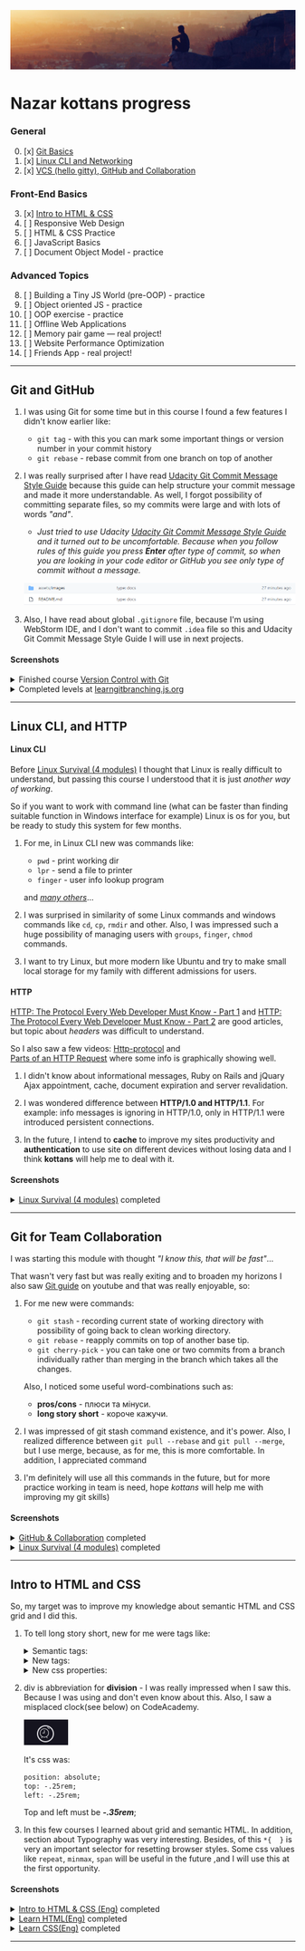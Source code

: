 ![Header image](assets/images/headerImage.jpg)

# Nazar kottans progress

### General
0. [x] [Git Basics](#git-and-github)
1. [x] [Linux CLI and Networking](#linux-cli-and-http)
2. [x] [VCS (hello gitty), GitHub and Collaboration](#git-for-team-collaboration)
### Front-End Basics
3. [x] [Intro to HTML & CSS](#intro-to-html-and-css)
4. [ ] Responsive Web Design
5. [ ] HTML & CSS Practice
6. [ ] JavaScript Basics
7. [ ] Document Object Model - practice
### Advanced Topics
8. [ ] Building a Tiny JS World (pre-OOP) - practice
9. [ ] Object oriented JS - practice
10. [ ] OOP exercise - practice
11. [ ] Offline Web Applications
12. [ ] Memory pair game — real project!
13. [ ] Website Performance Optimization
14. [ ] Friends App - real project!
***

## Git and GitHub 

  1. I was using Git for some time but in this course I found a few features I didn't know earlier like: 
  
     * `git tag` - with this you can mark some important things or version number in your commit history
     * `git rebase` - rebase commit from one branch on top of another
    
  2. I was really surprised after I have read [Udacity Git Commit Message Style Guide](https://udacity.github.io/git-styleguide/) 
    because this guide can help structure your commit message and made it more understandable. As well, I forgot possibility of 
    committing separate files, so my commits were large and with lots of words *"and"*.
    
        * *Just tried to use Udacity [Udacity Git Commit Message Style Guide](https://udacity.github.io/git-styleguide/) and it turned out 
        to be uncomfortable. Because when you follow rules of this guide you press **Enter** after type of commit, so when you are looking in
        your code editor or GitHub you see only type of commit without a message.*
    
        ![Udacity git message issue](assets/images/0_git_Basics/UdacityGitMessageIssue.png)
    
  3. Also, I have read about global `.gitignore` file, because I'm using WebStorm IDE, and I don't want to commit `.idea` file so 
     this and Udacity Git Commit Message Style Guide I will use in next projects.
     
  #### Screenshots
     
  <details>
    <summary>
        Finished course <a href="https://www.udacity.com/course/version-control-with-git--ud123">Version Control with Git</a>
    </summary>
    <img src="assets/images/0_git_Basics/Udacity0.png" alt="Udacity course" style="display: block"/>      
  </details>
             
  <details>
    <summary>
        Completed levels at <a href="https://learngitbranching.js.org/">learngitbranching.js.org</a>
    </summary>
    <img src="assets/images/0_git_Basics/IntroductionSequence.png" alt="Introduction Sequence" style="display: block"/>
    <img src="assets/images/0_git_Basics/PushAndPull_GitRemotes.png" alt="Push and pull git remotes" style="display: block"/>      
  </details>
   
***
    
## Linux CLI, and HTTP

   #### Linux CLI    
        
   Before [Linux Survival (4 modules)](https://linuxsurvival.com/linux-tutorial-introduction/) I thought that 
   Linux is really difficult to understand, but passing this course I understood that it is just *another way of working*.
   
   So if you want to work with command line (what can be faster than finding suitable function in Windows interface for example)
   Linux is os for you, but be ready to study this system for few months.                        
        
   1. For me, in Linux CLI new was commands like:
    
      - `pwd` - print working dir
      - `lpr` - send a file to printer
      - `finger` - user info lookup program
   
      and *[many others](https://www.linuxtrainingacademy.com/linux-commands-cheat-sheet)*...
    
   2. I was surprised in similarity of some Linux commands and windows 
    commands like `cd`, `cp`, `rmdir` and other. Also, I was impressed 
    such a huge possibility of managing users with `groups`, `finger`, `chmod` 
    commands.
    
   3. I want to try Linux, but more modern like Ubuntu and try to make 
    small local storage for my family with different admissions for users.
    
   #### HTTP
    
   [HTTP: The Protocol Every Web Developer Must Know - Part 1](https://code.tutsplus.com/tutorials/http-the-protocol-every-web-developer-must-know-part-1--net-31177) and
   [HTTP: The Protocol Every Web Developer Must Know - Part 2](https://code.tutsplus.com/tutorials/http-the-protocol-every-web-developer-must-know-part-2--net-31155)
   are good articles, but topic about *headers* was difficult to understand. 
    
   So I also saw a few videos: [Http-protocol](https://ru.coursera.org/lecture/python-for-web/http-protokol-wUUuG) and  
   [Parts of an HTTP Request](https://www.youtube.com/watch?v=pHFWGN-upGM&ab_channel=Udacity) where some info is graphically showing well.
     
   1. I didn't know about informational messages, Ruby on Rails and jQuary Ajax 
    appointment, cache, document expiration and server revalidation.
    
   2. I was wondered difference between **HTTP/1.0 and HTTP/1.1**. For example: 
    info messages is ignoring in HTTP/1.0, only in HTTP/1.1 were introduced persistent 
    connections.
    
   3. In the future, I intend to **cache** to improve my sites productivity and 
    **authentication** to use site on different devices without losing data and I
    think **kottans** will help me to deal with it.
    
   #### Screenshots
        
   <details>
        <summary>
            <a href="https://linuxsurvival.com/linux-tutorial-introduction/">Linux Survival (4 modules)</a> completed
        </summary>
        <img src="assets/images/1_task_linux_cli/linuxSurvival.png" alt="Linux Survival completed" style="display: block"/>   
   </details>
   
***
    
## Git for Team Collaboration
    
   I was starting this module with thought *"I know this, that will be fast"*...
   
   That wasn't very fast but was really exiting and to broaden my horizons I also 
   saw [Git guide](https://www.youtube.com/watch?v=en6gms6e54Q&list=PLIU76b8Cjem5B3sufBJ_KFTpKkMEvaTQR&ab_channel=Devcolibri)
   on youtube and that was really enjoyable, so: 
   
   1. For me new were commands:
      
      - `git stash` - recording current state of working directory with possibility of going back to clean working directory.
      - `git rebase` - reapply commits on top of another base tip.
      - `git cherry-pick` - you can take one or two commits from a branch individually rather than merging in the branch which takes all the changes.
      
      Also, I noticed some useful word-combinations such as:
      
      - **pros/cons** - плюси та мінуси.
      - **long story short** - короче кажучи.
      
   2. I was impressed of git stash command existence, and it's power. Also, I realized
    difference between `git pull --rebase` and `git pull --merge`, but I use merge, 
    because, as for me, this is more comfortable. In addition, I appreciated command 
    
   3. I'm definitely will use all this commands in the future, but for more practice 
    working in team is need, hope *kottans* will help me with improving my git skills)
    
   #### Screenshots
   
   <details>
        <summary>
            <a href="https://classroom.udacity.com/courses/ud456">GitHub & Collaboration</a> completed
        </summary>
        <img src="assets/images/2_GitHub_Collaboration/gitHub_collaboration.png" alt="GitHub & Collaboration completed" style="display: block"/>   
   </details>
      
   <details>
        <summary>
            <a href="https://linuxsurvival.com/linux-tutorial-introduction/">Linux Survival (4 modules)</a> completed
        </summary>
        <img src="assets/images/2_GitHub_Collaboration/rampingUp_movingWorkAround.png" alt="Ramping up and Moving work around" style="display: block"/>   
        <img src="assets/images/2_GitHub_Collaboration/toOrigin_beyond.png" alt="To origin and beyond" style="display: block"/>   
   </details>
   
***

## Intro to HTML and CSS
    
   So, my target was to improve my knowledge about semantic HTML and CSS grid and I did this.
   
   1. To tell long story short, new for me were tags like: 
   
      <details>
         <summary>
            Semantic tags:
         </summary>
         <ul>
            <li><code>section</code> - independent, self-contained content (blog post).</li>
            <li><code>article</code> - defines a section in a document.</li>
            <li><code>header</code> - represents a container for introductory content or a set of navigational links.</li>
            <li><code>footer</code> - defines a footer for a document or section.</li>
            <li><code>nav</code> - defines a set of navigation links.</li>
            <li><code>aside</code> - defines some content aside from the content it is placed in (like a sidebar).</li>
            <li><code>figcaption</code> - defines a caption for a <code>figure</code> element.</li>
            <li><code>figure</code> - specifies self-contained content, like illustrations, diagrams, photos, code listings, etc.</li>            
            <li><code>main</code> - specifies the main content of a document.</li>
            <li><code>mark</code> - defines text that should be marked or highlighted.</li>
            <li><code>section</code> - defines a section in a document.</li>
            <li><code>time</code> - defines a specific time.</li>
         </ul>
      </details>
      
      <details>
         <summary>
            New tags:
         </summary>
         <ul>
            <li><code>picture</code> - gives web developers more flexibility in specifying image resources.</li>
            <li><code>video</code> - is used to embed video content in a document, such as a movie clip or other video streams.</li>
            <li><code>audio</code> - is used to embed sound content in a document, such as music or other audio streams.</li>
            <li><code>source</code> - is used to specify multiple media resources for media elements.</li>
            <li><code>datalist</code> - specifies a list of pre-defined options for an <code>input</code> element.</li>
            <li><code>select</code> -  is used to create a drop-down list.</li>
            <li><code>optgroup</code> - is used to group related options in a <code>select</code> element (drop-down list).</li>
            <li><code>option</code> -  defines an option in a select list.</li>
            <li><code>option</code> -  defines an option in a select list.</li>
           <li><code>option</code> -  defines an option in a select list.</li>
           <li><code>option</code> -  defines an option in a select list.</li>
         </ul>
      </details>
   
      <details>
         <summary>
            New css properties:
         </summary>
         <ul>
            <li><code>word-spacing</code> - increases or decreases the white space between words.</li>
            <li><code>letter-spacing</code> - increases or decreases the white space between letters..</li>
            <li><code>line-height</code> - specifies the height of a line.</li>
            <li><code>text-transform</code> - controls the capitalization of text.</li>
            <li><code>float</code> - specifies how an element should float.</li>
            <li><code>clear</code> - specifies what elements can float beside the cleared element and on which side.</li>
            <li><code>grid-template</code> - is a shorthand property for defining grid columns, rows, and areas.</li>
            <li><code>grid-area</code> -  specifies a grid item's size and location in a grid layout.</li>
         </ul>
      </details>
        
   2. div is abbreviation for **division** - I was really impressed when I saw this. Because I was 
   using and don't even know about this. Also, I saw a misplaced clock(see below) on CodeAcademy. 
   
        ![clock](assets/images/3_intro_to_HTML_and_CSS/clock.png)
   
        It's css was:
   
         ```
         position: absolute;
         top: -.25rem;
         left: -.25rem;
         ```  
        Top and left must be ***-.35rem***;
   
   3. In this few courses I learned about grid and semantic HTML. In addition, section about 
   Typography was very interesting. Besides, of this `*{  }` is very an important selector 
   for resetting browser styles. Some css values like `repeat`, `minmax`, `span` will be useful in 
   the future ,and I will use this at the first opportunity.
   
   #### Screenshots
   
   <details>
        <summary>
            <a href="https://www.udacity.com/course/intro-to-html-and-css--ud001">Intro to HTML & CSS (Eng)</a> completed
        </summary>
        <img src="assets/images/3_intro_to_HTML_and_CSS/Intro_to_HTML_&_CSS.png" alt="Learn HTML(Eng)" style="display: block"/>   
   </details>
      
   <details>
        <summary>
            <a href="https://www.codecademy.com/learn/learn-html">Learn HTML(Eng)</a> completed
        </summary>
        <img src="assets/images/3_intro_to_HTML_and_CSS/Learn_HTML.png" alt="Ramping up and Moving work around" style="display: block"/>      
   </details>
   
   <details>
        <summary>
            <a href="https://www.codecademy.com/learn/learn-html">Learn CSS(Eng)</a> completed
        </summary>
        <img src="assets/images/3_intro_to_HTML_and_CSS/Learn_CSS.png" alt="Learn CSS(Eng)" style="display: block"/>      
   </details>
   
***   